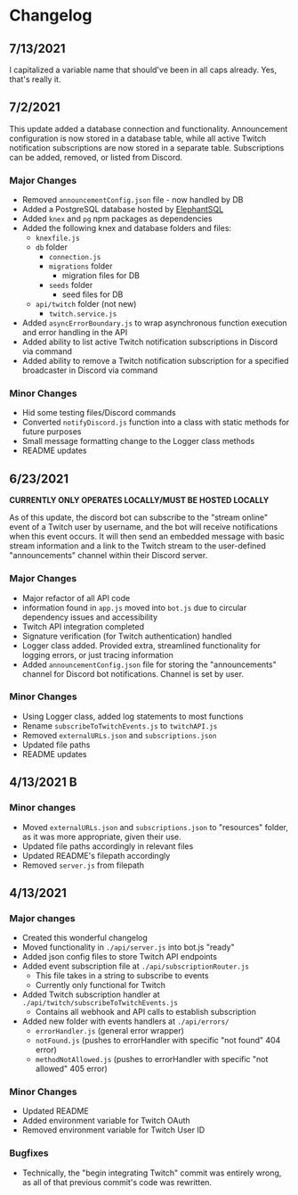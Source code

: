 # Changelog

## 7/13/2021

I capitalized a variable name that should've been in all caps already. Yes, that's really it.

## 7/2/2021
This update added a database connection and functionality. Announcement configuration is now stored in a database table, while all active Twitch notification subscriptions are now stored in a separate table. Subscriptions can be added, removed, or listed from Discord.

### Major Changes
- Removed `announcementConfig.json` file - now handled by DB
- Added a PostgreSQL database hosted by [ElephantSQL](https://www.elephantsql.com/)
- Added `knex` and `pg` npm packages as dependencies
- Added the following knex and database folders and files:
    - `knexfile.js`
    - `db` folder
        - `connection.js`
        - `migrations` folder
            - migration files for DB
        - `seeds` folder
            - seed files for DB
    - `api/twitch` folder (not new)
        - `twitch.service.js`
- Added `asyncErrorBoundary.js` to wrap asynchronous function execution and error handling in the API
- Added ability to list active Twitch notification subscriptions in Discord via command
- Added ability to remove a Twitch notification subscription for a specified broadcaster in Discord via command

### Minor Changes
- Hid some testing files/Discord commands
- Converted `notifyDiscord.js` function into a class with static methods for future purposes
- Small message formatting change to the Logger class methods
- README updates

## 6/23/2021

**CURRENTLY ONLY OPERATES LOCALLY/MUST BE HOSTED LOCALLY**

As of this update, the discord bot can subscribe to the "stream online" event of a Twitch user by username, 
and the bot will receive notifications when this event occurs. It will then send an embedded message with basic
stream information and a link to the Twitch stream to the user-defined "announcements" channel within their
Discord server.

### Major Changes
- Major refactor of all API code
- information found in `app.js` moved into `bot.js` due to circular dependency issues and accessibility
- Twitch API integration completed
- Signature verification (for Twitch authentication) handled
- Logger class added. Provided extra, streamlined functionality for logging errors, or just tracing information
- Added `announcementConfig.json` file for storing the "announcements" channel for Discord bot notifications. Channel is set by user.

### Minor Changes
- Using Logger class, added log statements to most functions
- Rename `subscribeToTwitchEvents.js` to `twitchAPI.js`
- Removed `externalURLs.json` and `subscriptions.json`
- Updated file paths
- README updates

## 4/13/2021 B

### Minor changes
- Moved `externalURLs.json` and `subscriptions.json` to "resources" folder, as it was more appropriate, given their use.
- Updated file paths accordingly in relevant files
- Updated README's filepath accordingly
- Removed `server.js` from filepath

## 4/13/2021

### Major changes
- Created this wonderful changelog
- Moved functionality in `./api/server.js` into bot.js "ready"
- Added json config files to store Twitch API endpoints
- Added event subscription file at `./api/subscriptionRouter.js`
    - This file takes in a string to subscribe to events
    - Currently only functional for Twitch
- Added Twitch subscription handler at `./api/twitch/subscribeToTwitchEvents.js`
    - Contains all webhook and API calls to establish subscription
- Added new folder with events handlers at `./api/errors/`
    - `errorHandler.js` (general error wrapper)
    - `notFound.js` (pushes to errorHandler with specific "not found" 404 error)
    - `methodNotAllowed.js` (pushes to errorHandler with specific "not allowed" 405 error)

### Minor Changes
- Updated README
- Added environment variable for Twitch OAuth
- Removed environment variable for Twitch User ID

### Bugfixes
- Technically, the "begin integrating Twitch" commit was entirely wrong, as all of that previous commit's code was rewritten.
